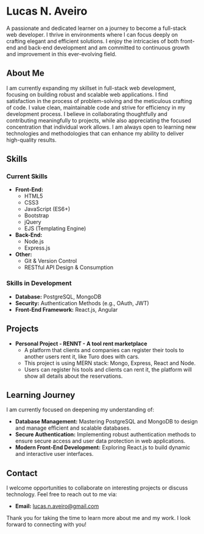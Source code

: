 # Lucas N. Aveiro

A passionate and dedicated learner on a journey to become a full-stack web developer. I thrive in environments where I can focus deeply on crafting elegant and efficient solutions. I enjoy the intricacies of both front-end and back-end development and am committed to continuous growth and improvement in this ever-evolving field.

## About Me

I am currently expanding my skillset in full-stack web development, focusing on building robust and scalable web applications. I find satisfaction in the process of problem-solving and the meticulous crafting of code. I value clean, maintainable code and strive for efficiency in my development process. I believe in collaborating thoughtfully and contributing meaningfully to projects, while also appreciating the focused concentration that individual work allows. I am always open to learning new technologies and methodologies that can enhance my ability to deliver high-quality results.

## Skills

### Current Skills

*   **Front-End:**
    *   HTML5
    *   CSS3
    *   JavaScript (ES6+)
    *   Bootstrap
    *   jQuery
    *   EJS (Templating Engine)
*   **Back-End:**
    *   Node.js
    *   Express.js
*   **Other:**
    *   Git & Version Control
    *   RESTful API Design & Consumption
    
### Skills in Development

*   **Database:** PostgreSQL, MongoDB
*   **Security:** Authentication Methods (e.g., OAuth, JWT)
*   **Front-End Framework:** React.js, Angular

## Projects

*   **Personal Project - RENNT - A tool rent marketplace**
    *   A platform that clients and companies can register their tools to another users rent it, like Turo does with cars.
    *   This project is using MERN stack: Mongo, Express, React and Node.
    *   Users can register his tools and clients can rent it, the platform will show all details about the reservations.

## Learning Journey

I am currently focused on deepening my understanding of:

*   **Database Management:** Mastering PostgreSQL and MongoDB to design and manage efficient and scalable databases.
*   **Secure Authentication:** Implementing robust authentication methods to ensure secure access and user data protection in web applications.
*   **Modern Front-End Development:**  Exploring React.js to build dynamic and interactive user interfaces.

## Contact

I welcome opportunities to collaborate on interesting projects or discuss technology. Feel free to reach out to me via:

*   **Email:** lucas.n.aveiro@gmail.com

Thank you for taking the time to learn more about me and my work. I look forward to connecting with you!


<!---
lucasaveiro/lucasaveiro is a ✨ special ✨ repository because its `README.md` (this file) appears on your GitHub profile.
You can click the Preview link to take a look at your changes.
--->
